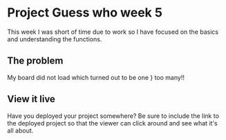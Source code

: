 # Project Guess who week 5

This week I was short of time due to work so I have focused on the basics and understanding the functions.

## The problem

My board did not load which turned out to be one } too many!!

## View it live

Have you deployed your project somewhere? Be sure to include the link to the deployed project so that the viewer can click around and see what it's all about.
